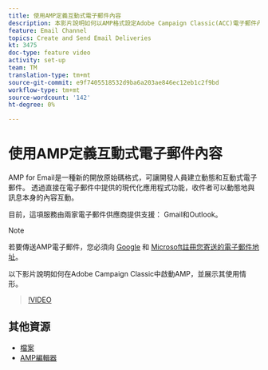 ```yaml
---
title: 使用AMP定義互動式電子郵件內容
description: 本影片說明如何以AMP格式設定Adobe Campaign Classic(ACC)電子郵件內容。
feature: Email Channel
topics: Create and Send Email Deliveries
kt: 3475
doc-type: feature video
activity: set-up
team: TM
translation-type: tm+mt
source-git-commit: e9f7405518532d9ba6a203ae846ec12eb1c2f9bd
workflow-type: tm+mt
source-wordcount: '142'
ht-degree: 0%

---
```



# 使用AMP定義互動式電子郵件內容

AMP for Email是一種新的開放原始碼格式，可讓開發人員建立動態和互動式電子郵件。 透過直接在電子郵件中提供的現代化應用程式功能，收件者可以動態地與訊息本身的內容互動。

目前，這項服務由兩家電子郵件供應商提供支援： Gmail和Outlook。

>[!NOTE]
>
>若要傳送AMP電子郵件，您必須向 [Google](https://developers.google.com/gmail/ampemail/register) 和 [Microsoft註冊您寄送的電子郵件地址](https://docs.microsoft.com/en-us/outlook/amphtml/register-outlook)。

以下影片說明如何在Adobe Campaign Classic中啟動AMP，並展示其使用情形。

>[!VIDEO](https://video.tv.adobe.com/v/29940?quality=12&learn=on)

## 其他資源

* [檔案](https://docs.adobe.com/content/help/en/campaign-classic/using/sending-messages/sending-emails/defining-the-email-content.html)
* [AMP編輯器](https://playground.amp.dev/)
